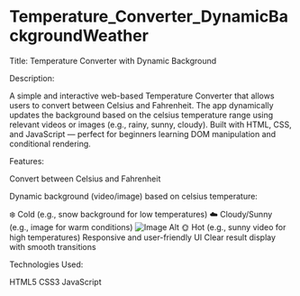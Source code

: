 # Temperature_Converter_DynamicBackgroundWeather
Title: 
Temperature Converter with Dynamic Background

Description:

A simple and interactive web-based Temperature Converter that allows users to convert between Celsius and Fahrenheit. The app dynamically updates the background based on the celsius temperature range using relevant videos or images (e.g., rainy, sunny, cloudy). Built with HTML, CSS, and JavaScript — perfect for beginners learning DOM manipulation and conditional rendering.

Features:

Convert between Celsius and Fahrenheit

Dynamic background (video/image) based on celsius  temperature:

❄️ Cold (e.g., snow background for low temperatures)
☁️ Cloudy/Sunny (e.g., image for warm conditions)
 ![Image Alt](https://github.com/Nikhitha999-nikki/Temperature_Converter_DynamicBackgroundWeather/blob/e21088fb3420aa5b48b3302c8ffcfdcfd4788dc9/Temperature%20Converter%20and%203%20more%20pages%20-%20Personal%20-%20Microsoft%E2%80%8B%20Edge%207_23_2025%206_31_34%20PM.png)
🌞 Hot (e.g., sunny video for high temperatures)
Responsive and user-friendly UI
Clear result display with smooth transitions


Technologies Used:

HTML5
CSS3
JavaScript
